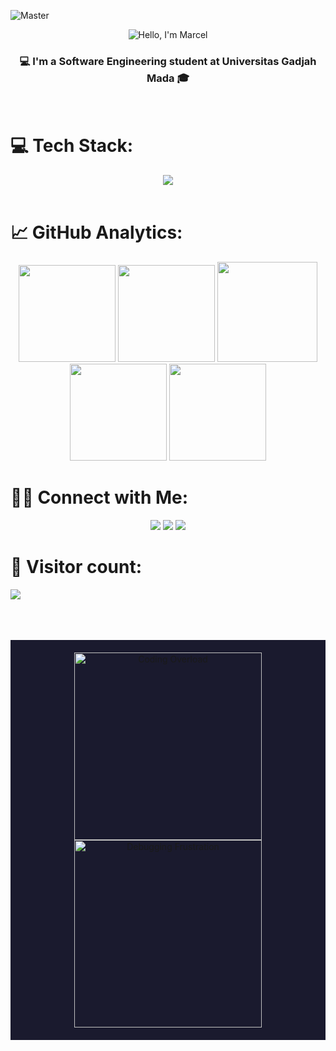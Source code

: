 ![Master](https://user-images.githubusercontent.com/74038190/225813708-98b745f2-7d22-48cf-9150-083f1b00d6c9.gif)
<div align="center"><img src="https://readme-typing-svg.herokuapp.com?font=Ubuntu&weight=700&size=40&pause=1000&color=E6F7E0&background=4230FF00&center=true&width=500&height=75&lines=Hello%F0%9F%91%8B%2C+I'm+Marcel%F0%9F%99%8B;Nice+to+Meet+you%F0%9F%98%8A" alt="Hello, I'm Marcel"></div>
<h3 align="center">💻 I'm a Software Engineering student at Universitas Gadjah Mada 🎓</h3>
<br>


# 💻 Tech Stack:

<div align="center">

<a href="#" target="_blank">
<img src="https://skillicons.dev/icons?i=nextjs,react,typescript,javascript,redux,tailwind,laravel,python,kotlin,java,mysql,postgres,prisma,html,css,php,bootstrap,git&perline=9" />
</a>

</div>

<br>

# 📈 GitHub Analytics:
<div align="center">

  <img height="155em" src="https://github-profile-summary-cards.vercel.app/api/cards/profile-details?username=mrcelino&theme=tokyonight">
  <img height="155em" src="https://github-profile-summary-cards.vercel.app/api/cards/stats?username=mrcelino&theme=tokyonight">
  <img height="160em" src="https://github-profile-summary-cards.vercel.app/api/cards/most-commit-language?username=mrcelino&theme=tokyonight">
  <img height="155em" src="https://github-profile-summary-cards.vercel.app/api/cards/repos-per-language?username=mrcelino&theme=tokyonight">
  <img height="155em" src="https://github-profile-summary-cards.vercel.app/api/cards/productive-time?username=mrcelino&theme=tokyonight&utcOffset=8">
</div>


# 🤝🏻 Connect with Me:

<div align="center">

<a href="https://instagram.com/mrcellino_" target="_blank"><img src="https://img.shields.io/badge/Instagram-E4405F?style=for-the-badge&logo=instagram&logoColor=white" /></a>
<a href="https://linkedin.com/in/marcelino1" target="_blank"><img src="https://img.shields.io/badge/LinkedIn-0077B5?style=for-the-badge&logo=linkedin&logoColor=white" /></a>
<a href="mailto:marcelino@mail.ugm.ac.id" target="_blank"><img src="https://img.shields.io/badge/Gmail-000000?style=for-the-badge&logo=gmail&logoColor=white" /></a>

</div>

# 🔢 Visitor count:
<p>
  <img src="https://profile-counter.glitch.me/mrcelino/count.svg" />
</p>
<br>
<br>
<br>
<div align="center" style="background-color:#1a1a2e; padding: 20px;">
  <img src="https://media.giphy.com/media/LmNwrBhejkK9EFP504/giphy.gif" alt="Coding Overload"  width="300" height="300"/>
  <img src="https://media.giphy.com/media/9J7tdYltWyXIY/giphy.gif" alt="Debugging Frustration"  width="300" height="300"/>
</div>
